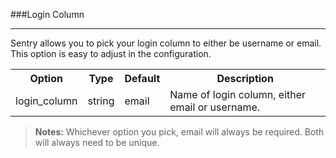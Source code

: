 ###Login Column

----------

Sentry allows you to pick your login column to either be username or email. This option is easy to adjust in the configuration.

<table>
	<tr>
		<th>Option</th>
		<th>Type</th>
		<th>Default</th>
		<th>Description</th>
	</tr>
	<tr>
		<td>login_column</td>
		<td>string</td>
		<td>email</td>
		<td>Name of login column, either email or username.</td>
	</tr>
</table>

> **Notes:** Whichever option you pick, email will always be required. Both will always need to be unique.
